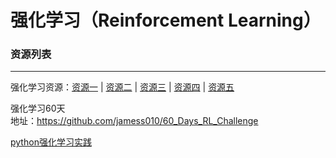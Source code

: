 # 强化学习（Reinforcement Learning）
### 资源列表
---

强化学习资源：[资源一](https://github.com/aikorea/awesome-rl) | [资源二](https://github.com/endymecy/awesome-deeplearning-resources) | [资源三](https://github.com/wwxFromTju/awesome-reinforcement-learning-zh) | [资源四](https://github.com/jgvictores/awesome-deep-reinforcement-learning) | [资源五](https://github.com/eleurent/phd-bibliography)

强化学习60天 </br>
地址：https://github.com/jamess010/60_Days_RL_Challenge

[python强化学习实践](https://pan.baidu.com/s/1LtAL9Oy0bQioM__5qCyEeQ)
